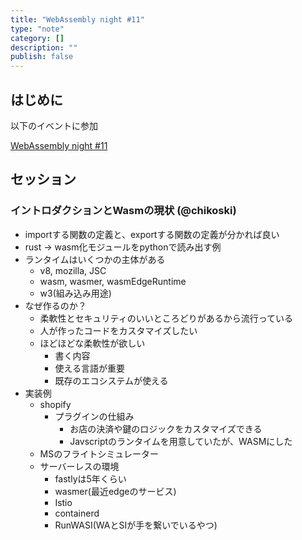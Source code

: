 ```yaml
---
title: "WebAssembly night #11"
type: "note"
category: []
description: ""
publish: false
---
```



## はじめに
以下のイベントに参加

[WebAssembly night #11](https://emsn.connpass.com/event/290430/)


## セッション

### イントロダクションとWasmの現状 (@chikoski)

* importする関数の定義と、exportする関数の定義が分かれば良い
* rust -> wasm化モジュールをpythonで読み出す例
* ランタイムはいくつかの主体がある
  * v8, mozilla, JSC
  * wasm, wasmer, wasmEdgeRuntime
  * w3(組み込み用途)
* なぜ作るのか？
  * 柔軟性とセキュリティのいいところどりがあるから流行っている
  * 人が作ったコードをカスタマイズしたい
  * ほどほどな柔軟性が欲しい
    * 書く内容
    * 使える言語が重要
    * 既存のエコシステムが使える
* 実装例
  * shopify
    * プラグインの仕組み
      * お店の決済や鍵のロジックをカスタマイズできる
      * Javscriptのランタイムを用意していたが、WASMにした
  * MSのフライトシミュレーター
  * サーバーレスの環境
    * fastlyは5年くらい
    * wasmer(最近edgeのサービス)
    * Istio
    * containerd
    * RunWASI(WAとSIが手を繋いでいるやつ)



